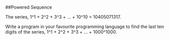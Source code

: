 ##Powered Sequence

The series, 1^1 + 2^2 + 3^3 + ... + 10^10 = 10405071317.

Write a program in your favourite programming language to find the last ten digits of the series, 1^1 + 2^2 + 3^3 + ... + 1000^1000.
